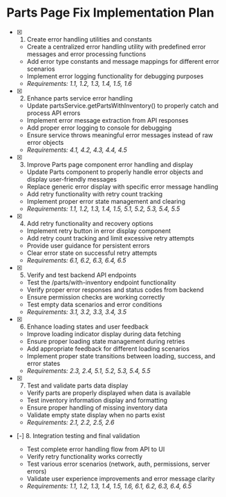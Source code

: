 # Parts Page Fix Implementation Plan

- [x] 1. Create error handling utilities and constants






  - Create a centralized error handling utility with predefined error messages and error processing functions
  - Add error type constants and message mappings for different error scenarios
  - Implement error logging functionality for debugging purposes
  - _Requirements: 1.1, 1.2, 1.3, 1.4, 1.5, 1.6_




- [x] 2. Enhance parts service error handling

  - Update partsService.getPartsWithInventory() to properly catch and process API errors
  - Implement error message extraction from API responses
  - Add proper error logging to console for debugging
  - Ensure service throws meaningful error messages instead of raw error objects
  - _Requirements: 4.1, 4.2, 4.3, 4.4, 4.5_

- [x] 3. Improve Parts page component error handling and display


  - Update Parts component to properly handle error objects and display user-friendly messages
  - Replace generic error display with specific error message handling
  - Add retry functionality with retry count tracking
  - Implement proper error state management and clearing
  - _Requirements: 1.1, 1.2, 1.3, 1.4, 1.5, 5.1, 5.2, 5.3, 5.4, 5.5_

- [x] 4. Add retry functionality and recovery options

  - Implement retry button in error display component
  - Add retry count tracking and limit excessive retry attempts
  - Provide user guidance for persistent errors
  - Clear error state on successful retry attempts
  - _Requirements: 6.1, 6.2, 6.3, 6.4, 6.5_

- [x] 5. Verify and test backend API endpoints


  - Test the /parts/with-inventory endpoint functionality
  - Verify proper error responses and status codes from backend
  - Ensure permission checks are working correctly
  - Test empty data scenarios and error conditions
  - _Requirements: 3.1, 3.2, 3.3, 3.4, 3.5_

- [x] 6. Enhance loading states and user feedback

  - Improve loading indicator display during data fetching
  - Ensure proper loading state management during retries
  - Add appropriate feedback for different loading scenarios
  - Implement proper state transitions between loading, success, and error states
  - _Requirements: 2.3, 2.4, 5.1, 5.2, 5.3, 5.4, 5.5_

- [x] 7. Test and validate parts data display

  - Verify parts are properly displayed when data is available
  - Test inventory information display and formatting
  - Ensure proper handling of missing inventory data
  - Validate empty state display when no parts exist
  - _Requirements: 2.1, 2.2, 2.5, 2.6_

- [-] 8. Integration testing and final validation





  - Test complete error handling flow from API to UI
  - Verify retry functionality works correctly
  - Test various error scenarios (network, auth, permissions, server errors)
  - Validate user experience improvements and error message clarity
  - _Requirements: 1.1, 1.2, 1.3, 1.4, 1.5, 1.6, 6.1, 6.2, 6.3, 6.4, 6.5_